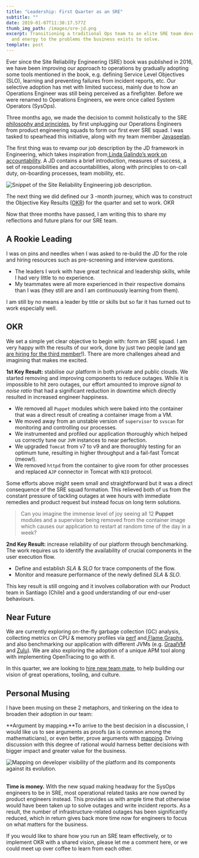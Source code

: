 ```yaml
---
title: "Leadership: First Quarter as an SRE"
subtitle: ""
date: 2019-01-07T11:38:17.577Z
thumb_img_path: /images/sre-jd.png
excerpt: Transitioning a traditional Ops team to an elite SRE team devoting time
  and energy to the problems the business exists to solve.
template: post
---
```

Ever since the Site Reliability Engineering (SRE) book was published in 2016, we have been improving our approach to operations by gradually adopting some tools mentioned in the book, e.g. defining Service Level Objectives (SLO), learning and preventing failures from incident reports, etc. Our selective adoption has met with limited success, mainly due to how an Operations Engineer was still being perceived as a firefighter. Before we were renamed to Operations Engineers, we were once called System Operators (SysOps).

Three months ago, we made the decision to commit holistically to the SRE [philosophy and principles](https://landing.google.com/sre/sre-book/chapters/part2/), by first unplugging our Operations Engineers from product engineering squads to form our first ever SRE squad. I was tasked to spearhead this initiative, along with my team member [Jayaseelan](https://medium.com/u/cd43a6aa4531?source=post_page-----11117866a64e----------------------).

The first thing was to revamp our job description by the JD framework in Engineering, which takes inspiration from[ Linda Galindo’s work on accountability](https://www.amazon.com/Accountability-Experience-Poster-Linda-Galindo/dp/0470604786). A JD contains a brief introduction, measures of success, a set of responsibilities and accountabilities, along with principles to on-call duty, on-boarding processes, team mobility, etc.

![](/images/sre-jd.png "Snippet of the Site Reliability Engineering job description.")

The next thing we did defined our 3 -month journey, which was to construct the Objective Key Results ([OKR](https://rework.withgoogle.com/guides/set-goals-with-okrs/steps/introduction/)) for the quarter and set to work. OKR

Now that three months have passed, I am writing this to share my reflections and future plans for our SRE team.

## A Rookie Leading

I was on pins and needles when I was asked to re-build the JD for the role and hiring resources such as pre-screening and interview questions.

* The leaders I work with have great technical and leadership skills, while I had very little to no experience.
* My teammates were all more experienced in their respective domains than I was (they still are and I am continuously learning from them).

I am still by no means a leader by title or skills but so far it has turned out to work especially well.

## OKR

We set a simple yet clear objective to begin with: form an SRE squad. I am very happy with the results of our work, done by just two people (and [we are hiring for the third member](https://www.linkedin.com/jobs/view/1029669368/)!). There are more challenges ahead and imagining that makes me excited.

**1st Key Result:** stabilise our platform in both private and public clouds. We started removing and improving components to reduce outages. While it is impossible to hit zero outages, our effort amounted to improve *signal to noise ratio* that had a significant reduction in downtime which directly resulted in increased engineer happiness.

* We removed all `Puppet` modules which were baked into the container that was a direct result of creating a container image from a VM.
* We moved away from an unstable version of `supervisor` to `svscan` for monitoring and controlling our processes.
* We instrumented and profiled our application thoroughly which helped us correctly tune our `JVM` instances to near perfection.
* We upgraded `Tomcat` from v7 to v9 and are thoroughly testing for an optimum tune, resulting in higher throughput and a fail-fast Tomcat (meow!).
* We removed `httpd` from the container to give room for other processes and replaced `AJP` connector in Tomcat with `NIO` protocol.

Some efforts above might seem small and straightforward but it was a direct consequence of the SRE squad formation. This relieved both of us from the constant pressure of tackling outages at wee hours with immediate remedies and product request but instead focus on long term solutions.

> Can you imagine the immense level of joy seeing all 12 **Puppet** modules and a supervisor being removed from the container image which causes our application to restart at random time of the day in a week?

**2nd Key Result:** increase reliability of our platform through benchmarking. The work requires us to identify the availability of crucial components in the user execution flow.

* Define and establish *SLA* & *SLO* for trace components of the flow.
* Monitor and measure performance of the newly defined *SLA* & *SLO*.

This key result is still ongoing and it involves collaboration with our Product team in Santiago (Chile) and a good understanding of our end-user behaviours.

## **Near Future**

We are currently exploring on-the-fly garbage collection (GC) analysis, collecting metrics on CPU & memory profiles via [perf](https://perf.wiki.kernel.org/index.php/Main_Page) and[ Flame Graphs](http://www.brendangregg.com/FlameGraphs/cpuflamegraphs.html), and also benchmarking our application with different JVMs (e.g. [GraalVM](https://www.graalvm.org/) and [Zulu](https://www.azul.com/)). We are also exploring the adoption of a unique APM tool along with implementing OpenTracing to go with it.

In this quarter, we are looking to [hire new team mate](https://www.linkedin.com/jobs/view/1029669368/), to help building our vision of great operations, tooling, and culture.

## Personal Musing

I have been musing on these 2 metaphors, and tinkering on the idea to broaden their adoption in our team:

**Argument by mapping.**To arrive to the best decision in a discussion, I would like us to see arguments as proofs (as is common among the mathematicians), or even better, prove arguments with [mapping](https://medium.com/wardleymaps). Driving discussion with this degree of rational would harness better decisions with bigger impact and greater value for the business.

![Mapping on developer visibility of the platform and its components against its evolution.](/images/wardley-mapping.jpeg "Mapping on developer visibility of the platform and its components against its evolution.")

\
**Time is money.** With the new squad making headway for the SysOps engineers to be in SRE, most operational related tasks are now owned by product engineers instead. This provides us with ample time that otherwise would have been taken up to solve outages and write incident reports. As a result, the number of infrastructure-related outages has been significantly reduced, which in return gives back more time now for engineers to focus on what matters for the business.

If you would like to share how you run an SRE team effectively, or to implement OKR with a shared vision, please let me a comment here, or we could meet up over coffee to learn from each other.